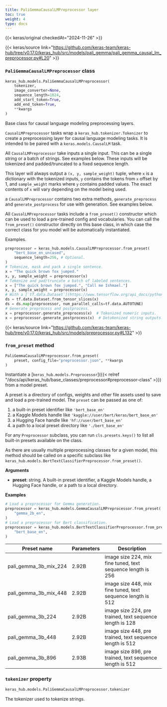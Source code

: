 ```yaml
---
title: PaliGemmaCausalLMPreprocessor layer
toc: true
weight: 4
type: docs
---
```


{{< keras/original checkedAt="2024-11-26" >}}

{{< keras/source link="https://github.com/keras-team/keras-hub/tree/v0.17.0/keras_hub/src/models/pali_gemma/pali_gemma_causal_lm_preprocessor.py#L20" >}}

### `PaliGemmaCausalLMPreprocessor` class

```python
keras_hub.models.PaliGemmaCausalLMPreprocessor(
    tokenizer,
    image_converter=None,
    sequence_length=1024,
    add_start_token=True,
    add_end_token=True,
    **kwargs
)
```

Base class for causal language modeling preprocessing layers.

`CausalLMPreprocessor` tasks wrap a `keras_hub.tokenizer.Tokenizer` to
create a preprocessing layer for causal language modeling tasks. It is
intended to be paired with a `keras.models.CausalLM` task.

All `CausalLMPreprocessor` take inputs a single input. This can be a single
string or a batch of strings. See examples below. These inputs
will be tokenized and padded/truncated to a fixed sequence length.

This layer will always output a `(x, y, sample_weight)` tuple, where `x`
is a dictionary with the tokenized inputs, `y` contains the tokens from `x`
offset by 1, and `sample_weight` marks where `y` contains padded
values. The exact contents of `x` will vary depending on the model being
used.

a `CausalLMPreprocessor` contains two extra methods, `generate_preprocess`
and `generate_postprocess` for use with generation. See examples below.

All `CausalLMPreprocessor` tasks include a `from_preset()` constructor
which can be used to load a pre-trained config and vocabularies. You can
call the `from_preset()` constructor directly on this base class, in which
case the correct class for you model will be automatically instantiated.

Examples.

```python
preprocessor = keras_hub.models.CausalLMPreprocessor.from_preset(
    "bert_base_en_uncased",
    sequence_length=256, # Optional.
)
# Tokenize, mask and pack a single sentence.
x = "The quick brown fox jumped."
x, y, sample_weight = preprocessor(x)
# Tokenize and pad/truncate a batch of labeled sentences.
x = ["The quick brown fox jumped.", "Call me Ishmael."]
x, y, sample_weight = preprocessor(x)
# With a [`tf.data.Dataset`](https://www.tensorflow.org/api_docs/python/tf/data/Dataset).
ds = tf.data.Dataset.from_tensor_slices(x)
ds = ds.map(preprocessor, num_parallel_calls=tf.data.AUTOTUNE)
# Generate preprocess and postprocess.
x = preprocessor.generate_preprocess(x)  # Tokenized numeric inputs.
x = preprocessor.generate_postprocess(x)  # Detokenized string outputs.
```

{{< keras/source link="https://github.com/keras-team/keras-hub/tree/v0.17.0/keras_hub/src/models/preprocessor.py#L132" >}}

### `from_preset` method

```python
PaliGemmaCausalLMPreprocessor.from_preset(
    preset, config_file="preprocessor.json", **kwargs
)
```

Instantiate a [`keras_hub.models.Preprocessor`]({{< relref "/docs/api/keras_hub/base_classes/preprocessor#preprocessor-class" >}}) from a model preset.

A preset is a directory of configs, weights and other file assets used
to save and load a pre-trained model. The `preset` can be passed as
one of:

1. a built-in preset identifier like `'bert_base_en'`
2. a Kaggle Models handle like `'kaggle://user/bert/keras/bert_base_en'`
3. a Hugging Face handle like `'hf://user/bert_base_en'`
4. a path to a local preset directory like `'./bert_base_en'`

For any `Preprocessor` subclass, you can run `cls.presets.keys()` to
list all built-in presets available on the class.

As there are usually multiple preprocessing classes for a given model,
this method should be called on a specific subclass like
`keras_hub.models.BertTextClassifierPreprocessor.from_preset()`.

**Arguments**

- **preset**: string. A built-in preset identifier, a Kaggle Models
  handle, a Hugging Face handle, or a path to a local directory.

**Examples**

```python
# Load a preprocessor for Gemma generation.
preprocessor = keras_hub.models.GemmaCausalLMPreprocessor.from_preset(
    "gemma_2b_en",
)
# Load a preprocessor for Bert classification.
preprocessor = keras_hub.models.BertTextClassifierPreprocessor.from_preset(
    "bert_base_en",
)
```

| Preset name           | Parameters | Description                                                 |
| --------------------- | ---------- | ----------------------------------------------------------- |
| pali_gemma_3b_mix_224 | 2.92B      | image size 224, mix fine tuned, text sequence length is 256 |
| pali_gemma_3b_mix_448 | 2.92B      | image size 448, mix fine tuned, text sequence length is 512 |
| pali_gemma_3b_224     | 2.92B      | image size 224, pre trained, text sequence length is 128    |
| pali_gemma_3b_448     | 2.92B      | image size 448, pre trained, text sequence length is 512    |
| pali_gemma_3b_896     | 2.93B      | image size 896, pre trained, text sequence length is 512    |

### `tokenizer` property

```python
keras_hub.models.PaliGemmaCausalLMPreprocessor.tokenizer
```

The tokenizer used to tokenize strings.

